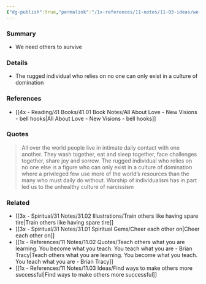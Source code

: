 ```yaml
---
{"dg-publish":true,"permalink":"/1x-references/11-notes/11-03-ideas/we-need-other-people-to-survive/","title":"We need other people to survive","created":"2025-03-27T20:56:51.941+03:00","updated":"2025-04-10T10:34:26.264+03:00"}
---
```



### Summary
- We need others to survive

### Details
- The rugged individual who relies on no one can only exist in a culture of domination

### References
- [[4x - Reading/41 Books/41.01 Book Notes/All About Love - New Visions - bell hooks\|All About Love - New Visions - bell hooks]]

### Quotes
> All over the world people live in intimate daily contact with one another. They wash together, eat and sleep together, face challenges together, share joy and sorrow. The rugged individual who relies on no one else is a figure who can only exist in a culture of domination where a privileged few use more of the world’s resources than the many who must daily do without. Worship of individualism has in part led us to the unhealthy culture of narcissism

### Related
- [[3x - Spiritual/31 Notes/31.02 Illustrations/Train others like having spare tire\|Train others like having spare tire]]
- [[3x - Spiritual/31 Notes/31.01 Spiritual Gems/Cheer each other on\|Cheer each other on]]
- [[1x - References/11 Notes/11.02 Quotes/Teach others what you are learning. You become what you teach. You teach what you are - Brian Tracy\|Teach others what you are learning. You become what you teach. You teach what you are - Brian Tracy]]
- [[1x - References/11 Notes/11.03 Ideas/Find ways to make others more successful\|Find ways to make others more successful]]